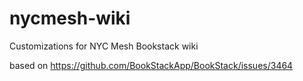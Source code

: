 # nycmesh-wiki
Customizations for NYC Mesh Bookstack wiki

based on https://github.com/BookStackApp/BookStack/issues/3464

